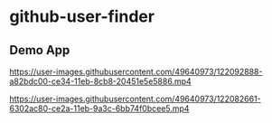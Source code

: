# github-user-finder

## Demo App
https://user-images.githubusercontent.com/49640973/122092888-a82bdc00-ce34-11eb-8cb8-20451e5e5886.mp4

https://user-images.githubusercontent.com/49640973/122082661-6302ac80-ce2a-11eb-9a3c-6bb74f0bcee5.mp4
